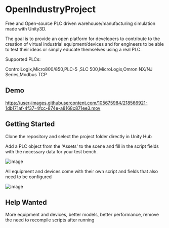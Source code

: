 # OpenIndustryProject

Free and Open-source PLC driven warehouse/manufacturing simulation made with Unity3D. 

The goal is to provide an open platform for developers to contribute to the creation of virtual industrial equipment/devices and for engineers to be able to test their ideas or simply educate themselves using a real PLC.

Supported PLCs:

ControlLogix,Micro800/850,PLC-5 ,SLC 500,MicroLogix,Omron NX/NJ Series,Modbus TCP

## Demo

https://user-images.githubusercontent.com/105675984/218566921-1db171af-4f37-4fcc-874e-a8168c871ee3.mov

## Getting Started

Clone the repository and select the project folder directly in Unity Hub

Add a PLC object from the 'Assets' to the scene and fill in the script fields with the necessary data for your test bench. 

![image](https://user-images.githubusercontent.com/105675984/218582555-4a450d03-8b2e-499c-b1ca-a4e286d686b8.png)

All equipment and devices come with their own script and fields that also need to be configured

![image](https://user-images.githubusercontent.com/105675984/218584052-5b67fdb5-4e44-461f-a5f4-87fe4ebe888d.png)

## Help Wanted

More equipment and devices,
better models,
better performance,
remove the need to recompile scripts after running


